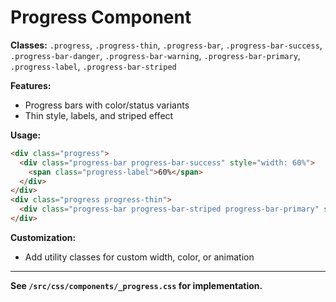 # Progress Component

**Classes:** `.progress`, `.progress-thin`, `.progress-bar`, `.progress-bar-success`, `.progress-bar-danger`, `.progress-bar-warning`, `.progress-bar-primary`, `.progress-label`, `.progress-bar-striped`

**Features:**
- Progress bars with color/status variants
- Thin style, labels, and striped effect

**Usage:**
```html
<div class="progress">
  <div class="progress-bar progress-bar-success" style="width: 60%">
    <span class="progress-label">60%</span>
  </div>
</div>
<div class="progress progress-thin">
  <div class="progress-bar progress-bar-striped progress-bar-primary" style="width: 30%"></div>
</div>
```

**Customization:**
- Add utility classes for custom width, color, or animation

---

**See `/src/css/components/_progress.css` for implementation.**
